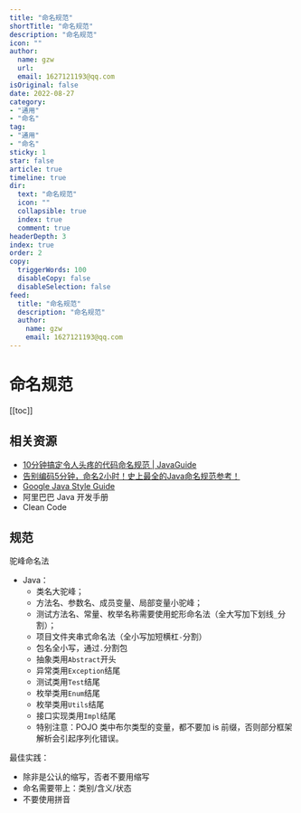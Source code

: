 ```yaml
---
title: "命名规范"
shortTitle: "命名规范"
description: "命名规范"
icon: ""
author: 
  name: gzw
  url: 
  email: 1627121193@qq.com
isOriginal: false
date: 2022-08-27
category: 
- "通用"
- "命名"
tag:
- "通用"
- "命名"
sticky: 1
star: false
article: true
timeline: true
dir:
  text: "命名规范"
  icon: ""
  collapsible: true
  index: true
  comment: true
headerDepth: 3
index: true
order: 2
copy:
  triggerWords: 100
  disableCopy: false
  disableSelection: false
feed:
  title: "命名规范"
  description: "命名规范"
  author:
    name: gzw
    email: 1627121193@qq.com
---
```






# 命名规范

[[toc]]





## 相关资源

- [10分钟搞定令人头疼的代码命名规范 | JavaGuide](https://zhuanlan.zhihu.com/p/448253937)
- [告别编码5分钟，命名2小时！史上最全的Java命名规范参考！ ](https://www.cnblogs.com/liqiangchn/p/12000361.html)
- [Google Java Style Guide](https://google.github.io/styleguide/javaguide.html#s5.1-identifier-name)
- 阿里巴巴 Java 开发手册
- Clean Code





## 规范

驼峰命名法

- Java：
  - 类名大驼峰；
  - 方法名、参数名、成员变量、局部变量小驼峰；
  - 测试方法名、常量、枚举名称需要使用蛇形命名法（全大写加下划线`_`分割）；
  - 项目文件夹串式命名法（全小写加短横杠`-`分割）
  - 包名全小写，通过`.`分割包
  - 抽象类用`Abstract`开头
  - 异常类用`Exception`结尾
  - 测试类用`Test`结尾
  - 枚举类用`Enum`结尾
  - 枚举类用`Utils`结尾
  - 接口实现类用`Impl`结尾
  - 特别注意：POJO 类中布尔类型的变量，都不要加 is 前缀，否则部分框架解析会引起序列化错误。

最佳实践：

- 除非是公认的缩写，否者不要用缩写
- 命名需要带上：类别/含义/状态
- 不要使用拼音